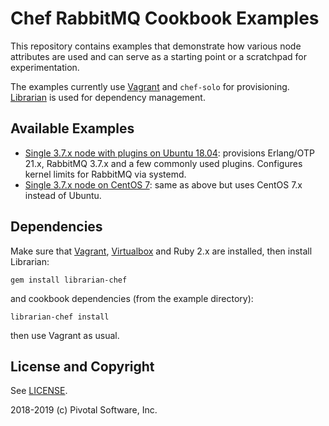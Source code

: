 # Chef RabbitMQ Cookbook Examples

This repository contains examples that demonstrate
how various node attributes are used and can serve as
a starting point or a scratchpad for experimentation.

The examples currently use [Vagrant](https://www.vagrantup.com) and `chef-solo` for provisioning.
[Librarian](https://github.com/applicationsonline/librarian-chef) is used for dependency management.

## Available Examples

 * [Single 3.7.x node with plugins on Ubuntu 18.04](./vagrant/single_3.7.x_ubuntu_node): provisions Erlang/OTP 21.x, RabbitMQ 3.7.x and a few commonly
   used plugins. Configures kernel limits for RabbitMQ via systemd.
 * [Single 3.7.x node on CentOS 7](./vagrant/single_3.7.x_centos_node): same as above but uses CentOS 7.x instead
   of Ubuntu.


## Dependencies

Make sure that [Vagrant](https://www.vagrantup.com/), [Virtualbox](https://www.virtualbox.org/) and Ruby 2.x are
installed, then install Librarian:

```
gem install librarian-chef
```

and cookbook dependencies (from the example directory):

```
librarian-chef install
```

then use Vagrant as usual.


## License and Copyright

See [LICENSE](./LICENSE).

2018-2019 (c) Pivotal Software, Inc.
